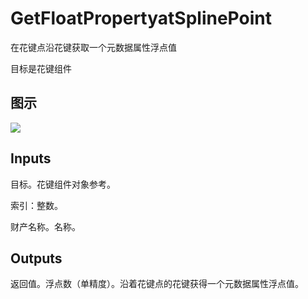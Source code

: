 # GetFloatPropertyatSplinePoint

在花键点沿花键获取一个元数据属性浮点值

目标是花键组件

## 图示

![]($-20221218-21003173.png)

## Inputs

目标。花键组件对象参考。

索引：整数。

财产名称。名称。  

## Outputs

返回值。浮点数（单精度）。沿着花键点的花键获得一个元数据属性浮点值。
